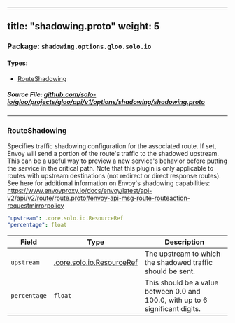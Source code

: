 
---
title: "shadowing.proto"
weight: 5
---

<!-- Code generated by solo-kit. DO NOT EDIT. -->


### Package: `shadowing.options.gloo.solo.io` 
#### Types:


- [RouteShadowing](#routeshadowing)
  



##### Source File: [github.com/solo-io/gloo/projects/gloo/api/v1/options/shadowing/shadowing.proto](https://github.com/solo-io/gloo/blob/master/projects/gloo/api/v1/options/shadowing/shadowing.proto)





---
### RouteShadowing

 
Specifies traffic shadowing configuration for the associated route.
If set, Envoy will send a portion of the route's traffic to the shadowed upstream. This can be a useful way to
preview a new service's behavior before putting the service in the critical path.
Note that this plugin is only applicable to routes with upstream destinations (not redirect or direct response routes).
See here for additional information on Envoy's shadowing capabilities: https://www.envoyproxy.io/docs/envoy/latest/api-v2/api/v2/route/route.proto#envoy-api-msg-route-routeaction-requestmirrorpolicy

```yaml
"upstream": .core.solo.io.ResourceRef
"percentage": float

```

| Field | Type | Description |
| ----- | ---- | ----------- | 
| `upstream` | [.core.solo.io.ResourceRef](../../../../../../../../solo-kit/api/v1/ref.proto.sk/#resourceref) | The upstream to which the shadowed traffic should be sent. |
| `percentage` | `float` | This should be a value between 0.0 and 100.0, with up to 6 significant digits. |





<!-- Start of HubSpot Embed Code -->
<script type="text/javascript" id="hs-script-loader" async defer src="//js.hs-scripts.com/5130874.js"></script>
<!-- End of HubSpot Embed Code -->
